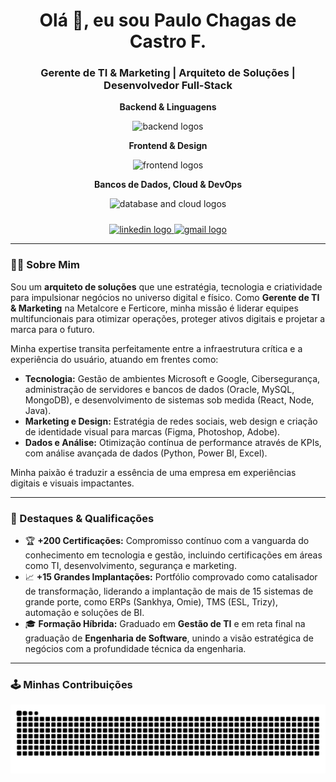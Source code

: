 <h1 align="center">Olá 👋, eu sou Paulo Chagas de Castro F.</h1>
<h3 align="center">Gerente de TI & Marketing | Arquiteto de Soluções | Desenvolvedor Full-Stack</h3>

<div align="center">
  <p><b>Backend & Linguagens</b></p>
  <img src="https://skillicons.dev/icons?i=java,spring,nodejs,go,python,rust,cpp,bash" height="50" alt="backend logos"  />
  <p><b>Frontend & Design</b></p>
  <img src="https://skillicons.dev/icons?i=react,angular,ts,js,html,css,tailwind,figma,photoshop" height="50" alt="frontend logos"  />
  <p><b>Bancos de Dados, Cloud & DevOps</b></p>
  <img src="https://skillicons.dev/icons?i=oracle,mysql,postgres,mongodb,docker,aws,azure" height="50" alt="database and cloud logos"  />
</div>

<div align="center" style="margin-top: 1.5rem;">
  <a href="https://linkedin.com/in/paulo-chagas-de-castro-filho-0555a3213" target="_blank">
    <img src="https://img.shields.io/static/v1?message=LinkedIn&logo=linkedin&label=&color=0077B5&logoColor=white&labelColor=&style=for-the-badge" height="25" alt="linkedin logo"  />
  </a>
  <a href="mailto:castroghost2@gmail.com" target="_blank">
    <img src="https://img.shields.io/static/v1?message=Email&logo=gmail&label=&color=D14836&logoColor=white&labelColor=&style=for-the-badge" height="25" alt="gmail logo" />
  </a>
  </div>

---

### 👨‍💻 Sobre Mim

Sou um **arquiteto de soluções** que une estratégia, tecnologia e criatividade para impulsionar negócios no universo digital e físico. Como **Gerente de TI & Marketing** na Metalcore e Ferticore, minha missão é liderar equipes multifuncionais para otimizar operações, proteger ativos digitais e projetar a marca para o futuro.

Minha expertise transita perfeitamente entre a infraestrutura crítica e a experiência do usuário, atuando em frentes como:
- **Tecnologia:** Gestão de ambientes Microsoft e Google, Cibersegurança, administração de servidores e bancos de dados (Oracle, MySQL, MongoDB), e desenvolvimento de sistemas sob medida (React, Node, Java).
- **Marketing e Design:** Estratégia de redes sociais, web design e criação de identidade visual para marcas (Figma, Photoshop, Adobe).
- **Dados e Análise:** Otimização contínua de performance através de KPIs, com análise avançada de dados (Python, Power BI, Excel).

Minha paixão é traduzir a essência de uma empresa em experiências digitais e visuais impactantes.

---

### 🚀 Destaques & Qualificações

- 🏆 **+200 Certificações:** Compromisso contínuo com a vanguarda do conhecimento em tecnologia e gestão, incluindo certificações em áreas como TI, desenvolvimento, segurança e marketing.
- 📈 **+15 Grandes Implantações:** Portfólio comprovado como catalisador de transformação, liderando a implantação de mais de 15 sistemas de grande porte, como ERPs (Sankhya, Omie), TMS (ESL, Trizy), automação e soluções de BI.
- 🎓 **Formação Híbrida:** Graduado em **Gestão de TI** e em reta final na graduação de **Engenharia de Software**, unindo a visão estratégica de negócios com a profundidade técnica da engenharia.

---

### 🕹️ Minhas Contribuições

<picture>
  <source media="(prefers-color-scheme: dark)" srcset="https://raw.githubusercontent.com/Dev-Universe-Castro/Dev-Universe-Castro/output/pacman-contribution-graph-dark.svg">
  <source media="(prefers-color-scheme: light)" srcset="https://raw.githubusercontent.com/Dev-Universe-Castro/Dev-Universe-Castro/output/pacman-contribution-graph.svg">
  <img alt="pacman contribution graph" src="https://raw.githubusercontent.com/Dev-Universe-Castro/Dev-Universe-Castro/output/pacman-contribution-graph.svg">
</picture>
